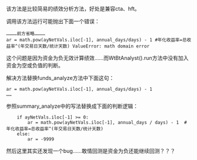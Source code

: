 该方法是比较简易的绩效分析方法，好处是兼容cta、hft。

调用该方法运行可能抛出下面一个错误：
```
…………前方省略…………
ar = math.pow(ayNetVals.iloc[-1], annual_days/days) - 1 #年化收益率=总收益率^(年交易日天数/统计天数) ValueError: math domain error
```

这个问题是因为资金为负无效计算绩效……而WtBtAnalyst().run方法中没有加入资金为空或负值的判断。

解决方法替换funds_analyze方法中下面这句：

```
ar = math.pow(ayNetVals.iloc[-1], annual_days/days) - 1
……
```


参照summary_analyze中的写法替换成下面的判断逻辑：
```
    if ayNetVals.iloc[-1] >= 0:
        ar = math.pow(ayNetVals.iloc[-1], annual_days / days) - 1  # 年化收益率=总收益率^(年交易日天数/统计天数)
    else:
        ar = -9999

```

然后这里其实还发现一个bug……敢情回测是资金为负还能继续回测？？？
